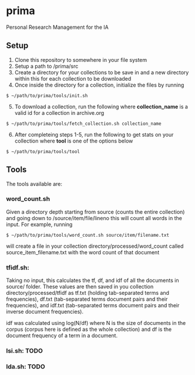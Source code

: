 # prima
Personal Research Management for the IA

## Setup
1. Clone this repository to somewhere in your file system
2. Setup a path to /prima/src
3. Create a directory for your collections to be save in and a new directory within this for each collection to be downloaded
4. Once inside the directory for a collection, initialize the files by running 
  >
    $ ~/path/to/prima/tools/init.sh
5. To download a collection, run the following where **collection_name** is a valid id for a collection in archive.org
  >
    $ ~/path/to/prima/tools/fetch_collection.sh collection_name 

6. After completeing steps 1-5, run the following to get stats on your collection where **tool** is one of the options below
  >
    $ ~/path/to/prima/tools/tool 

## Tools
The tools available are:

### word_count.sh
Given a directory depth starting from source (counts the entire collection) and going down to /source/item/file/lineno this will count all words in the input. For example, running 
  >
    $ ~/path/to/prima/tools/word_count.sh source/item/filename.txt
will create a file in your collection directory/processed/word_count called source_item_filename.txt with the word count of that document

### tfidf.sh: 
Taking no input, this calculates the tf, df, and idf of all the documents in source/ folder. These values are then saved in you collection directory/processed/tfidf as tf.txt (holding tab-separated terms and frequencies), df.txt (tab-separated terms document pairs and their frequencies), and idf.txt (tab-separated terms document pairs and their inverse document frequencies).

idf was calculated using log(N/df) where N is the size of documents in the corpus (corpus here is defined as the whole collection) and df is the document frequency of a term in a document.
### lsi.sh: TODO
### lda.sh: TODO
